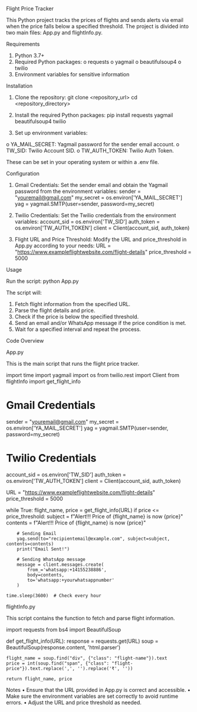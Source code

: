 Flight Price Tracker

This Python project tracks the prices of flights and sends alerts via email when the price falls below a specified threshold. The project is divided into two main files: App.py and flightInfo.py.

Requirements

1.	Python 3.7+
2.	Required Python packages:
o	requests
o	yagmail
o	beautifulsoup4
o	twilio
3.	Environment variables for sensitive information


Installation
1.	Clone the repository:
git clone <repository_url>
cd <repository_directory>

2.	Install the required Python packages:
pip install requests yagmail beautifulsoup4 twilio

3.	Set up environment variables:

o	YA_MAIL_SECRET: Yagmail password for the sender email account.
o	TW_SID: Twilio Account SID.
o	TW_AUTH_TOKEN: Twilio Auth Token.

These can be set in your operating system or within a .env file.

Configuration

1.	Gmail Credentials: Set the sender email and obtain the Yagmail password from the environment variables:
sender = "youremail@gmail.com"
my_secret = os.environ['YA_MAIL_SECRET']
yag = yagmail.SMTP(user=sender, password=my_secret)

2.	Twilio Credentials: Set the Twilio credentials from the environment variables:
account_sid = os.environ['TW_SID']
auth_token = os.environ['TW_AUTH_TOKEN']
client = Client(account_sid, auth_token)

3.	Flight URL and Price Threshold: Modify the URL and price_threshold in App.py according to your needs:
URL = "https://www.exampleflightwebsite.com/flight-details"
price_threshold = 5000

Usage

Run the script:
python App.py

The script will:
1.	Fetch flight information from the specified URL.
2.	Parse the flight details and price.
3.	Check if the price is below the specified threshold.
4.	Send an email and/or WhatsApp message if the price condition is met.
5.	Wait for a specified interval and repeat the process.

Code Overview

App.py

This is the main script that runs the flight price tracker.

import time
import yagmail
import os
from twilio.rest import Client
from flightInfo import get_flight_info

# Gmail Credentials
sender = "youremail@gmail.com"
my_secret = os.environ['YA_MAIL_SECRET']
yag = yagmail.SMTP(user=sender, password=my_secret)

# Twilio Credentials
account_sid = os.environ['TW_SID']
auth_token = os.environ['TW_AUTH_TOKEN']
client = Client(account_sid, auth_token)

URL = "https://www.exampleflightwebsite.com/flight-details"
price_threshold = 5000

while True:
    flight_name, price = get_flight_info(URL)
    if price <= price_threshold:
        subject = f"Alert!!! Price of {flight_name} is now {price}"
        contents = f"Alert!!! Price of {flight_name} is now {price}"

        # Sending Email
        yag.send(to="recipientemail@example.com", subject=subject, contents=contents)
        print("Email Sent!")

        # Sending WhatsApp message
        message = client.messages.create(
            from_='whatsapp:+14155238886',
            body=contents,
            to='whatsapp:+yourwhatsappnumber'
        )

    time.sleep(3600)  # Check every hour


flightInfo.py

This script contains the function to fetch and parse flight information.

import requests
from bs4 import BeautifulSoup

def get_flight_info(URL):
    response = requests.get(URL)
    soup = BeautifulSoup(response.content, 'html.parser')

    flight_name = soup.find("div", {"class": "flight-name"}).text
    price = int(soup.find("span", {"class": "flight-price"}).text.replace(',', '').replace('₹', ''))

    return flight_name, price

Notes
•	Ensure that the URL provided in App.py is correct and accessible.
•	Make sure the environment variables are set correctly to avoid runtime errors.
•	Adjust the URL and price threshold as needed.
